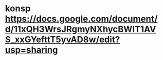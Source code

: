 # konsp https://docs.google.com/document/d/11xQH3WrsJRgmyNXhycBWlT1AVS_xxGYefttT5yvAD8w/edit?usp=sharing
